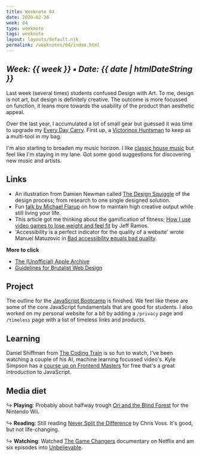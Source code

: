 ```yaml
---
title: Weeknote 04
date: 2020-02-26
week: 04
type: weeknote
tags: weeknote
layout: layouts/default.njk
permalink: /weeknotes/04/index.html
---
```


*Week: {{ week }} ▪ Date: {{ date | htmlDateString }}*
---

Last week (several times) students confused Design with Art. To me, design is not art, but design is definitely creative. The outcome is more focussed on function, it leans more towards the usability of the product than aesthetic appeal.

Over the last year, I accumulated a lot of small gear but guessed it was time to upgrade my [Every Day Carry][edc]. First up, a  [Victorinox Huntsman][huntsman] to keep as a multi-tool in my bag. 

I'm also starting to broaden my music horizon. I like [classic house music][house] but feel like I'm staying in my lane. Got some good suggestions for discovering new music and artists.

## Links

* An illustration from Damien Newman called [The Design Squiggle][design] of the design process; from research to one single designed solution.
* Fun [talk by Michael Flarup][talk] on how to maintain high creative output while still living your life.
* This article got me thinking about the gamification of fitness; [How I use video games to lose weight and feel fit][fit] by Jeff Ramos.
* 'Accessibility is a perfect indicator for the quality of a website' wrote Manuel Matuzovic in [Bad accessibility equals bad quality][a11y].

**More to click**
* [The (Unofficial) Apple Archive][apple]
* [Guidelines for Brutalist Web Design][brutalist]

## Project

The outline for the [JavaScript Bootcamp][bootcamp] is finished. We feel like these are some of the core JavaScript fundamentals that are good for students. I also worked on my personal website for a bit by adding a `/privacy` page and `/timeless` page with a list of timeless links and products.

## Learning

Daniel Shiffman from [The Coding Train][train] is so fun to watch, I've been watching a couple of his AI, machine learning focussed video's. Kyle Simpson has a [course up on Frontend Masters][kyle] for free that's a great introduction to JavaScript.

## Media diet

↪ **Playing**: Probably about halfway trough [Ori and the Blind Forest][ori] for the Nintendo Wii.

↪ **Reading**: Still reading [Never Split the Difference][split] by Chris Voss. It's good, but not life-changing.

↪ **Watching**: Watched [The Game Changers][game] documentary on Netflix and am six episodes into [Unbelievable][unb].

[bootcamp]: https://github.com/cmda-bt/js-bootcamp-19-20
[edc]: https://www.youtube.com/watch?v=ML2hz2lYCOQ
[huntsman]: https://www.victorinox.com/uk/en/Products/Swiss-Army-Knives/Medium-Pocket-Knives/Huntsman/p/1.3713.3
[house]: https://open.spotify.com/user/t95h7b14iz3dgn561fgu1ik14?si=i9CCftDFTwK9rDsum75zGg

[design]: https://thedesignsquiggle.com/
[talk]: https://www.youtube.com/watch?v=wf1fk_qMf3c&feature=youtu.be
[apple]: https://www.applearchive.org/
[fit]: https://www.polygon.com/features/2020/1/20/21026756/fitness-video-games-lose-weight
[brutalist]: https://brutalist-web.design/
[a11y]: https://www.matuzo.at/blog/bad-accessibility-equals-bad-quality/
[train]: https://www.youtube.com/user/shiffman/videos
[kyle]: https://frontendmasters.com/courses/getting-started-javascript-v2/

[ori]: https://www.nintendo.com/games/detail/ori-and-the-blind-forest-definitive-edition-switch/
[game]: https://www.imdb.com/title/tt7455754/
[unb]: https://www.imdb.com/title/tt7909970/
[split]: https://www.goodreads.com/book/show/26156469-never-split-the-difference

